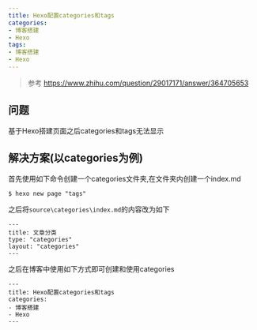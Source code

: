 ```yaml
---
title: Hexo配置categories和tags
categories: 
- 博客搭建
- Hexo
tags:
- 博客搭建
- Hexo
---
```


> 参考 https://www.zhihu.com/question/29017171/answer/364705653

## 问题

基于Hexo搭建页面之后categories和tags无法显示

## 解决方案(以categories为例)

首先使用如下命令创建一个categories文件夹,在文件夹内创建一个index.md

```
$ hexo new page "tags"
```

之后将`source\categories\index.md`的内容改为如下

```
---
title: 文章分类
type: "categories"
layout: "categories"
---
```

之后在博客中使用如下方式即可创建和使用categories

```
---
title: Hexo配置categories和tags
categories: 
- 博客搭建
- Hexo
---
```